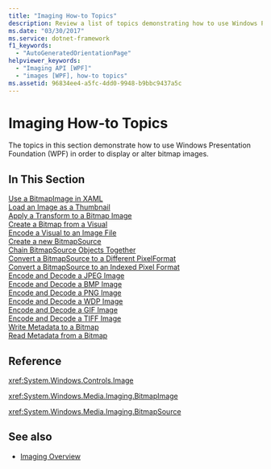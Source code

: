 ```yaml
---
title: "Imaging How-to Topics"
description: Review a list of topics demonstrating how to use Windows Presentation Foundation (WPF) in order to display or alter bitmap images.
ms.date: "03/30/2017"
ms.service: dotnet-framework
f1_keywords: 
  - "AutoGeneratedOrientationPage"
helpviewer_keywords: 
  - "Imaging API [WPF]"
  - "images [WPF], how-to topics"
ms.assetid: 96834ee4-a5fc-4dd0-9948-b9bbc9437a5c
---
```

# Imaging How-to Topics

The topics in this section demonstrate how to use Windows Presentation Foundation (WPF) in order to display or alter bitmap images.  
  
## In This Section  

 [Use a BitmapImage in XAML](how-to-use-a-bitmapimage.md)  
 [Load an Image as a Thumbnail](how-to-load-an-image-as-a-thumbnail.md)  
 [Apply a Transform to a Bitmap Image](how-to-apply-a-transform-to-a-bitmapimage.md)  
 [Create a Bitmap from a Visual](how-to-create-a-bitmap-from-a-visual.md)  
 [Encode a Visual to an Image File](how-to-encode-a-visual-to-an-image-file.md)  
 [Create a new BitmapSource](how-to-create-a-new-bitmapsource.md)  
 [Chain BitmapSource Objects Together](how-to-chain-bitmapsource-objects-together.md)  
 [Convert a BitmapSource to a Different PixelFormat](how-to-convert-a-bitmapsource-to-a-different-pixelformat.md)  
 [Convert a BitmapSource to an Indexed Pixel Format](how-to-convert-a-bitmapsource-to-an-indexed-pixel-format.md)  
 [Encode and Decode a JPEG Image](how-to-encode-and-decode-a-jpeg-image.md)  
 [Encode and Decode a BMP Image](how-to-encode-and-decode-a-bmp-image.md)  
 [Encode and Decode a PNG Image](how-to-encode-and-decode-a-png-image.md)  
 [Encode and Decode a WDP Image](how-to-encode-and-decode-a-wdp-image.md)  
 [Encode and Decode a GIF Image](how-to-encode-and-decode-a-gif-image.md)  
 [Encode and Decode a TIFF Image](how-to-encode-and-decode-a-tiff-image.md)  
 [Write Metadata to a Bitmap](how-to-write-metadata-to-a-bitmap.md)  
 [Read Metadata from a Bitmap](how-to-read-metadata-from-a-bitmap.md)  
  
## Reference  

 <xref:System.Windows.Controls.Image>  
  
 <xref:System.Windows.Media.Imaging.BitmapImage>  
  
 <xref:System.Windows.Media.Imaging.BitmapSource>  
  
## See also

- [Imaging Overview](imaging-overview.md)
